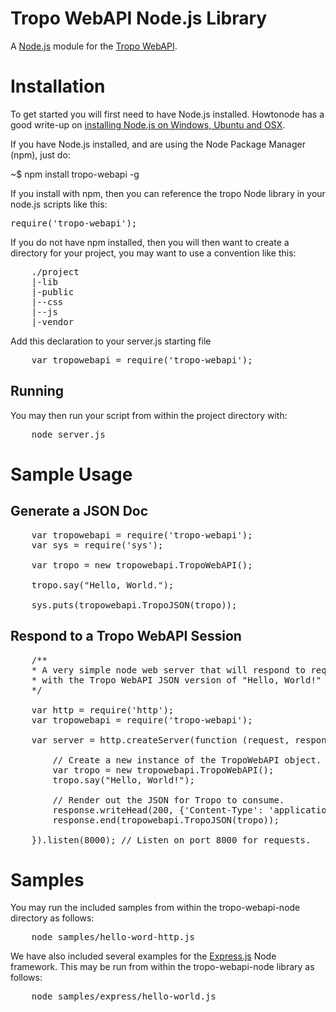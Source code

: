 Tropo WebAPI Node.js Library
============================

A [Node.js](http://nodejs.org/ "Node.js") module for the [Tropo WebAPI](https://www.developergarden.com/fileadmin/microsites/ApiProject/Dokumente/Dokumentation/Api_Doc_5_0/telekom-tropo-2.1/html/webapi.html/ "Tropo WebAPI"). 

Installation
============

To get started you will first need to have Node.js installed. Howtonode has a good write-up on [installing Node.js on Windows, Ubuntu and OSX](http://howtonode.org/how-to-install-nodejs "Installing Node.js"). 


If you have Node.js installed, and are using the Node Package Manager (npm), just do:

~$ npm install tropo-webapi -g

If you install with npm, then you can reference the tropo Node library in your node.js scripts like this:

<pre>
require('tropo-webapi');
</pre>

If you do not have npm installed, then you will then want to create a directory for your project, you may want to use a convention like this:

<pre>
	./project
	|-lib
	|-public
	|--css
	|--js
	|-vendor
</pre>

Add this declaration to your server.js starting file

<pre>
	var tropowebapi = require('tropo-webapi');
</pre>

Running
-------

You may then run your script from within the project directory with:

<pre>
	node server.js
</pre>

Sample Usage
============

Generate a JSON Doc
-------------------

<pre>
	var tropowebapi = require('tropo-webapi');
	var sys = require('sys');

	var tropo = new tropowebapi.TropoWebAPI(); 

	tropo.say("Hello, World.");

	sys.puts(tropowebapi.TropoJSON(tropo));
</pre>

Respond to a Tropo WebAPI Session
---------------------------------

<pre>
	/**
	* A very simple node web server that will respond to requests
	* with the Tropo WebAPI JSON version of "Hello, World!" 
	*/

	var http = require('http');
	var tropowebapi = require('tropo-webapi');

	var server = http.createServer(function (request, response) {

		// Create a new instance of the TropoWebAPI object.
		var tropo = new tropowebapi.TropoWebAPI(); 
		tropo.say("Hello, World!");

		// Render out the JSON for Tropo to consume.
		response.writeHead(200, {'Content-Type': 'application/json'});
		response.end(tropowebapi.TropoJSON(tropo));

	}).listen(8000); // Listen on port 8000 for requests.
</pre>

Samples
=======

You may run the included samples from within the tropo-webapi-node directory as follows:

<pre>
	node samples/hello-word-http.js
</pre>

We have also included several examples for the [Express.js](http://expressjs.com/ "Express.js") Node framework. This may be run from within the tropo-webapi-node library as follows:

<pre>
	node samples/express/hello-world.js
</pre>